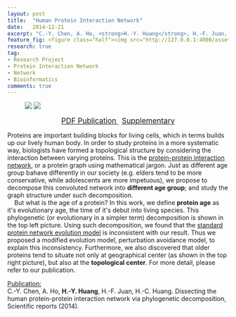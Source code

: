 ```yaml
---
layout: post
title:  "Human Protein Interaction Network"
date:   2014-12-21
excerpt: "C.-Y. Chen, A. Ho, <strong>H.-Y. Huang</strong>, H.-F. Juan, H.-C. Huang. Dissecting the human protein-protein interaction network via phylogenetic decomposition, Scientific reports (2014)."
feature_fig: <figure class="half"><img src="http://127.0.0.1:4000/assets/img/PPINet/phylo.jpg" class="img-disappear"><img src="http://127.0.0.1:4000/assets/img/PPINet/phylo_loc.jpg"></figure>
research: true
tag:
- Research Project
- Protein Interaction Network
- Network
- Bioinformatics 
comments: true
---
```


<figure class="half">
	<img src="{{site.url}}/assets/img/PPINet/phylo.jpg" class="img-disappear">
	<img src="{{site.url}}/assets/img/PPINet/phylo_loc.jpg">
</figure>

<center>
	<a href="{{ site.url }}/assets/img/PPINet/srep07153.pdf" target="_blank" class="btn">
		<span style="font-size: 120%;">
		PDF Publication
		</span>
	</a>
	&nbsp;
	<a href="{{ site.url }}/assets/img/PPINet/srep07153-s1.pdf" target="_blank" class="btn">
		<span style="font-size: 120%;">
		Supplementary
		</span>
	</a>
</center>

<p>Proteins are important building blocks for living cells, which in terms builds up our lively human body. In order to study proteins in a more systematic way, biologists have formed a topological structure by considering the interaction between varying proteins. This is the <a href="http://www.sciencedirect.com/science/article/pii/S0092867405008664" target="_blank">protein-protein interaction network</a>, or a protein graph using mathematical jargon. Just as different age group bahave differently in our society (e.g. elders tend to be more conservative, while adolescents are more impetuous), we propose to decompose this convoluted network into <strong>different age group</strong>; and study the graph structure under such decomposition.<br>&nbsp;&nbsp;&nbsp;&nbsp;But what is the age of a protein? In this work, we define <strong>protein age</strong> as it's evolutionary age, the time of it's debut into living species. This phylogenetic (or evolutionary in a simpler term) decomposition is shown in the top left picture. Using such decomposition, we found that the <a href="http://journals.aps.org/prl/abstract/10.1103/PhysRevLett.91.138701" target="blank">standard protein network evolution model</a> is inconsistent with our result. Thus we proposed a modified evolution model, perturbation avoidance model, to explain this inconsistency. Furthermore, we also discovered that older proteins tend to situate not only at geographical center (as shown in the top right picture), but also at the <strong>topological center</strong>. For more detail, please refer to our publication.</p>
<p><u>Publication:</u><br>C.-Y. Chen, A. Ho, <strong>H.-Y. Huang</strong>, H.-F. Juan, H.-C. Huang. Dissecting the human protein-protein interaction network via phylogenetic decomposition, Scientific reports (2014).</p>
